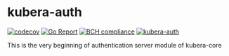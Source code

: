 # kubera-auth

[![codecov](https://codecov.io/gh/mayadata-io/kubera-auth/branch/master/graph/badge.svg)](https://codecov.io/gh/mayadata-io/kubera-auth)
[![Go Report](https://goreportcard.com/badge/github.com/mayadata-io/kubera-auth)](https://goreportcard.com/report/github.com/mayadata-io/kubera-auth)
[![BCH compliance](https://bettercodehub.com/edge/badge/mayadata-io/kubera-auth?branch=master)](https://bettercodehub.com/results/mayadata-io/kubera-auth)
[![kubera-auth](https://circleci.com/gh/mayadata-io/kubera-auth.svg?style=svg)](https://circleci.com/gh/mayadata-io/kubera-auth)

This is the very beginning of authentication server module of kubera-core

